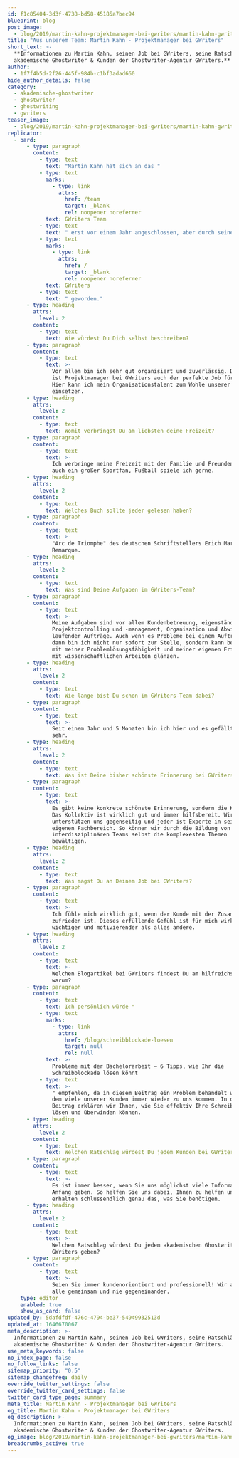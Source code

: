 ```yaml
---
id: f1c85404-3d3f-4738-bd58-45185a7bec94
blueprint: blog
post_image:
  - blog/2019/martin-kahn-projektmanager-bei-gwriters/martin-kahn-gwriters.jpg
title: "Aus unserem Team: Martin Kahn - Projektmanager bei GWriters"
short_text: >-
  **Informationen zu Martin Kahn, seinen Job bei GWriters, seine Ratschläge an
  akademische Ghostwriter & Kunden der Ghostwriter-Agentur GWriters.**
author:
  - 1f7f4b5d-2f26-445f-984b-c1bf3adad660
hide_author_details: false
category:
  - akademische-ghostwriter
  - ghostwriter
  - ghostwriting
  - gwriters
teaser_image:
  - blog/2019/martin-kahn-projektmanager-bei-gwriters/martin-kahn-gwriters.jpg
replicator:
  - bard:
      - type: paragraph
        content:
          - type: text
            text: "Martin Kahn hat sich an das "
          - type: text
            marks:
              - type: link
                attrs:
                  href: /team
                  target: _blank
                  rel: noopener noreferrer
            text: GWriters Team
          - type: text
            text: " erst vor einem Jahr angeschlossen, aber durch seinen Enthusiasmus und seine Kompetenz ist er bereits zu einem der besten Projektmanagers beim "
          - type: text
            marks:
              - type: link
                attrs:
                  href: /
                  target: _blank
                  rel: noopener noreferrer
            text: GWriters
          - type: text
            text: " geworden."
      - type: heading
        attrs:
          level: 2
        content:
          - type: text
            text: Wie würdest Du Dich selbst beschreiben?
      - type: paragraph
        content:
          - type: text
            text: >-
              Vor allem bin ich sehr gut organisiert und zuverlässig. Deswegen
              ist Projektmanager bei GWriters auch der perfekte Job für mich!
              Hier kann ich mein Organisationstalent zum Wohle unserer Kunden
              einsetzen.
      - type: heading
        attrs:
          level: 2
        content:
          - type: text
            text: Womit verbringst Du am liebsten deine Freizeit?
      - type: paragraph
        content:
          - type: text
            text: >-
              Ich verbringe meine Freizeit mit der Familie und Freunden. Ich bin
              auch ein großer Sportfan, Fußball spiele ich gerne.
      - type: heading
        attrs:
          level: 2
        content:
          - type: text
            text: Welches Buch sollte jeder gelesen haben?
      - type: paragraph
        content:
          - type: text
            text: >-
              "Arc de Triomphe" des deutschen Schriftstellers Erich Maria
              Remarque.
      - type: heading
        attrs:
          level: 2
        content:
          - type: text
            text: Was sind Deine Aufgaben im GWriters-Team?
      - type: paragraph
        content:
          - type: text
            text: >-
              Meine Aufgaben sind vor allem Kundenbetreuung, eigenständiges
              Projektcontrolling und -management, Organisation und Abwicklung
              laufender Aufträge. Auch wenn es Probleme bei einem Auftrag gibt,
              dann bin ich nicht nur sofort zur Stelle, sondern kann besonders
              mit meiner Problemlösungsfähigkeit und meiner eigenen Erfahrung
              mit wissenschaftlichen Arbeiten glänzen.
      - type: heading
        attrs:
          level: 2
        content:
          - type: text
            text: Wie lange bist Du schon im GWriters-Team dabei?
      - type: paragraph
        content:
          - type: text
            text: >-
              Seit einem Jahr und 5 Monaten bin ich hier und es gefällt mir
              sehr.
      - type: heading
        attrs:
          level: 2
        content:
          - type: text
            text: Was ist Deine bisher schönste Erinnerung bei GWriters?
      - type: paragraph
        content:
          - type: text
            text: >-
              Es gibt keine konkrete schönste Erinnerung, sondern die Kollegen.
              Das Kollektiv ist wirklich gut und immer hilfsbereit. Wir
              unterstützen uns gegenseitig und jeder ist Experte in seinem
              eigenen Fachbereich. So können wir durch die Bildung von
              interdisziplinären Teams selbst die komplexesten Themen
              bewältigen.
      - type: heading
        attrs:
          level: 2
        content:
          - type: text
            text: Was magst Du an Deinem Job bei GWriters?
      - type: paragraph
        content:
          - type: text
            text: >-
              Ich fühle mich wirklich gut, wenn der Kunde mit der Zusammenarbeit
              zufrieden ist. Dieses erfüllende Gefühl ist für mich wirklich
              wichtiger und motivierender als alles andere.
      - type: heading
        attrs:
          level: 2
        content:
          - type: text
            text: >-
              Welchen Blogartikel bei GWriters findest Du am hilfreichsten und
              warum?
      - type: paragraph
        content:
          - type: text
            text: Ich persönlich würde "
          - type: text
            marks:
              - type: link
                attrs:
                  href: /blog/schreibblockade-loesen
                  target: null
                  rel: null
            text: >-
              Probleme mit der Bachelorarbeit – 6 Tipps, wie Ihr die
              Schreibblockade lösen könnt
          - type: text
            text: >-
              " empfehlen, da in diesem Beitrag ein Problem behandelt wird, mit
              dem viele unserer Kunden immer wieder zu uns kommen. In diesem
              Beitrag erklären wir Ihnen, wie Sie effektiv Ihre Schreibblockade
              lösen und überwinden können.
      - type: heading
        attrs:
          level: 2
        content:
          - type: text
            text: Welchen Ratschlag würdest Du jedem Kunden bei GWriters geben?
      - type: paragraph
        content:
          - type: text
            text: >-
              Es ist immer besser, wenn Sie uns möglichst viele Informationen am
              Anfang geben. So helfen Sie uns dabei, Ihnen zu helfen uns
              erhalten schlussendlich genau das, was Sie benötigen.
      - type: heading
        attrs:
          level: 2
        content:
          - type: text
            text: >-
              Welchen Ratschlag würdest Du jedem akademischen Ghostwriter bei
              GWriters geben?
      - type: paragraph
        content:
          - type: text
            text: >-
              Seien Sie immer kundenorientiert und professionell! Wir arbeiten
              alle gemeinsam und nie gegeneinander.
    type: editor
    enabled: true
    show_as_card: false
updated_by: 5dafdfdf-476c-4794-be37-54949932513d
updated_at: 1646670067
meta_description: >-
  Informationen zu Martin Kahn, seinen Job bei GWriters, seine Ratschläge an
  akademische Ghostwriter & Kunden der Ghostwriter-Agentur GWriters.
use_meta_keywords: false
no_index_page: false
no_follow_links: false
sitemap_priority: "0.5"
sitemap_changefreq: daily
override_twitter_settings: false
override_twitter_card_settings: false
twitter_card_type_page: summary
meta_title: Martin Kahn - Projektmanager bei GWriters
og_title: Martin Kahn - Projektmanager bei GWriters
og_description: >-
  Informationen zu Martin Kahn, seinen Job bei GWriters, seine Ratschläge an
  akademische Ghostwriter & Kunden der Ghostwriter-Agentur GWriters.
og_image: blog/2019/martin-kahn-projektmanager-bei-gwriters/martin-kahn-gwriters.jpg
breadcrumbs_active: true
---
```

